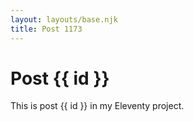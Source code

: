 ```yaml
---
layout: layouts/base.njk
title: Post 1173
---
```


# Post {{ id }}

This is post {{ id }} in my Eleventy project.
